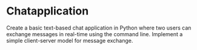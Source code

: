 # Chatapplication
Create a basic text-based chat application in Python where two users can exchange messages in real-time using the command line. Implement a simple client-server model for message exchange.
